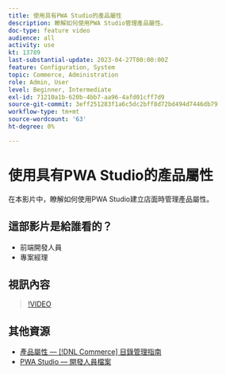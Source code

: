 ```yaml
---
title: 使用具有PWA Studio的產品屬性
description: 瞭解如何使用PWA Studio管理產品屬性。
doc-type: feature video
audience: all
activity: use
kt: 13789
last-substantial-update: 2023-04-27T00:00:00Z
feature: Configuration, System
topic: Commerce, Administration
role: Admin, User
level: Beginner, Intermediate
exl-id: 71210a1b-620b-4bb7-aa96-4afd01cff7d9
source-git-commit: 3eff251283f1a6c5dc2bff8d72bd494d7446db79
workflow-type: tm+mt
source-wordcount: '63'
ht-degree: 0%

---
```


# 使用具有PWA Studio的產品屬性

在本影片中，瞭解如何使用PWA Studio建立店面時管理產品屬性。

## 這部影片是給誰看的？

- 前端開發人員
- 專案經理

## 視訊內容

>[!VIDEO](https://video.tv.adobe.com/v/343788?quality=12&learn=on)

## 其他資源

- [產品屬性 —  [!DNL Commerce] 目錄管理指南](https://experienceleague.adobe.com/docs/commerce-admin/catalog/product-attributes/product-attributes.html)
- [PWA Studio — 開發人員檔案](https://developer.adobe.com/commerce/pwa-studio/)
